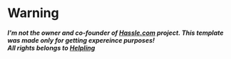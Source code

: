 # Warning
**_I'm not the owner and co-founder of [Hassle.com](https://www.helpling.co.uk/) project. This template was made only for getting expereince purposes!<br>
All rights belongs to [Helpling](https://www.helpling.co.uk/)_**
